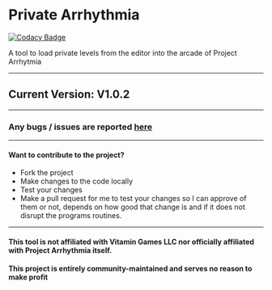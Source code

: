 # Private Arrhythmia

[![Codacy Badge](https://api.codacy.com/project/badge/Grade/fb6f1ff60dfc46f6954dc32a4a23f139)](https://app.codacy.com/manual/EnKdev/PrivateArrhythmia?utm_source=github.com&utm_medium=referral&utm_content=EnKdev/PrivateArrhythmia&utm_campaign=Badge_Grade_Dashboard)

A tool to load private levels from the editor into the arcade of Project Arrhytmia

--------------
## Current Version: V1.0.2
--------------
### Any bugs / issues are reported [here](https://github.com/EnKdev/PrivateArrhythmia/issues)
-------------------
#### Want to contribute to the project?
- Fork the project
- Make changes to the code locally
- Test your changes
- Make a pull request for me to test your changes so I can approve of them or not, depends on how good that change is and if it does not disrupt the programs routines.
-------------------
#### This tool is not affiliated with Vitamin Games LLC nor officially affiliated with Project Arrhythmia itself.
#### This project is entirely community-maintained and serves no reason to make profit
